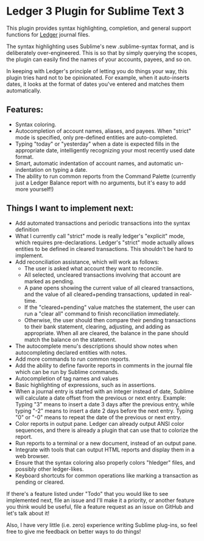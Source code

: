 # Ledger 3 Plugin for Sublime Text 3

This plugin provides syntax highlighting, completion, and general support functions for [Ledger](http://ledger-cli.org/3.0/doc/ledger3.html) journal files.

The syntax highlighting uses Sublime's new .sublime-syntax format, and is deliberately over-engineered. This is so that by simply querying the scopes, the plugin can easily find the names of your accounts, payees, and so on.

In keeping with Ledger's principle of letting you do things your way, this plugin tries hard not to be opinionated. For example, when it auto-inserts dates, it looks at the format of dates you've entered and matches them automatically.

## Features:
  - Syntax coloring.
  - Autocompletion of account names, aliases, and payees. When "strict" mode is specified, only pre-defined entities are auto-completed.
  - Typing "today" or "yesterday" when a date is expected fills in the appropriate date, intelligently recognizing your most recently used date format.
  - Smart, automatic indentation of account names, and automatic un-indentation on typing a date.
  - The ability to run common reports from the Command Palette (currently just a Ledger Balance report with no arguments, but it's easy to add more yourself!)

## Things I want to implement next:
- Add automated transactions and periodic transactions into the syntax definition
- What I currently call "strict" mode is really ledger's "explicit" mode, which requires pre-declarations. Ledger's "strict" mode actually allows entities to be defined in cleared transactions. This shouldn't be hard to implement.
- Add reconciliation assistance, which will work as follows:
    - The user is asked what account they want to reconcile.
    - All selected, uncleared transactions involving that account are marked as pending.
    - A pane opens showing the current value of all cleared transactions, and the value of all cleared+pending transactions, updated in real-time. 
    - If the "cleared+pending" value matches the statement, the user can run a "clear all" command to finish reconciliation immediately.
    - Otherwise, the user should then compare their pending transactions to their bank statement, clearing, adjusting, and adding as appropriate. When all are cleared, the balance in the pane should match the balance on the statement.
- The autocomplete menu's descriptions should show notes when autocompleting declared entities with notes.
- Add more commands to run common reports.
- Add the ability to define favorite reports in comments in the journal file which can be run by Sublime commands.
- Autocompletion of tag names and values
- Basic highlighting of expressions, such as in assertions.
- When a journal entry is started with an integer instead of date, Sublime will calculate a date offset from the previous or next entry. Example: Typing "3" means to insert a date 3 days after the previous entry, while typing "-2" means to insert a date 2 days before the next entry. Typing "0" or "-0" means to repeat the date of the previous or next entry.
- Color reports in output pane. Ledger can already output ANSI color sequences, and there is already a plugin that can use that to colorize the report.
- Run reports to a terminal or a new document, instead of an output pane.
- Integrate with tools that can output HTML reports and display them in a web browser.
- Ensure that the syntax coloring also properly colors "hledger" files, and possibly other ledger-likes.
- Keyboard shortcuts for common operations like marking a transaction as pending or cleared.

If there's a feature listed under "Todo" that you would like to see implemented next, file an issue and I'll make it a priority, or another feature you think would be useful, file a feature request as an issue on GitHub and let's talk about it!

Also, I have very little (i.e. zero) experience writing Sublime plug-ins, so feel free to give me feedback on better ways to do things!
